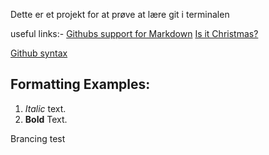 Dette er et projekt for at prøve at lære git i terminalen

useful links:-
[Githubs support for Markdown](https://docs.github.com/en/get-started/writing-on-github/getting-started-with-writing-and-formatting-on-github/basic-writing-and-formatting-syntax- )
[Is it Christmas?](https://isitchristmas.com)

[Github syntax](https://www.bing.com/ck/a?!&&p=a578f58df6cc9470509b97e0230d5e1931663caf549f5f256c58cf8249f06ed8JmltdHM9MTc1Njg1NzYwMA&ptn=3&ver=2&hsh=4&fclid=26fd13e4-4113-6c5e-309f-05be40466d29&psq=useful+link+github&u=a1aHR0cHM6Ly9kb2NzLmdpdGh1Yi5jb20vZW4vZ2V0LXN0YXJ0ZWQvd3JpdGluZy1vbi1naXRodWIvZ2V0dGluZy1zdGFydGVkLXdpdGgtd3JpdGluZy1hbmQtZm9ybWF0dGluZy1vbi1naXRodWIvYmFzaWMtd3JpdGluZy1hbmQtZm9ybWF0dGluZy1zeW50YXg&ntb=1)

 ## Formatting Examples:
 1. *Italic* text.
 2. **Bold** Text.
 
 
 Brancing test
